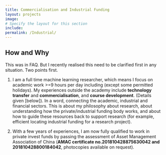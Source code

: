 ```yaml
---
title: Commercialisation and Industrial Funding
layout: projects
image:
# Specify the layout for this section
include: 
permalink: /Industrial/
---
```


## **How and Why**
This was in FAQ. But I recently realised this need to be clarified first in any situation. Two points first.

1. I am a full time machine learning researcher, which means I focus on academic work >=9 hours per day including (except some permitted holidays). My experiences outside the academy include **technology transfer** and **commercialisation**, and **course development**. (Details given [below]). In a word, connecting the academic, industrial and financial sectors. This is about my philosophy about research, about understanding how the private/industrial funding body works, and about how to guide these resources back to support research (for example, efficient locating industrial funding for a research project).

2. With a few years of experiences, I am now fully qualified to work in private invest funds by passing the assessment of Asset Management Association of China (**AMAC certificate no.201810428875630042 and 201810428800184042**, photocopies available on request). 
